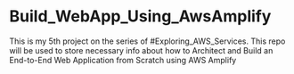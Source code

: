 # Build_WebApp_Using_AwsAmplify
This is my 5th project on the series of #Exploring_AWS_Services. This repo will be used to store necessary info about how to Architect and Build an End-to-End  Web Application from Scratch using AWS Amplify
